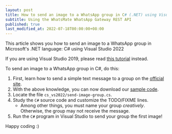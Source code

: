 ```yaml
---
layout: post
title: How to send an image to a WhatsApp group in C# (.NET) using Visual Studio 2022
subtitle: Using the WhatsMate WhatsApp Gateway REST API
published: true
last_modified_at: 2022-07-18T00:00:00+08:00
---
```


This article shows you how to send an image to a WhatsApp group in Microsoft's .NET language: C# using Visual Studio 2022

If you are using Visual Studio 2019, please read [this tutorial](/2017-10-24-send-whatsapp-image-group-c-sharp-dot-net/) instead.

To send an image to a WhatsApp group in C#, do this:

1. First, learn how to send a simple text message to a group on the [official site](https://www.whatsmate.net/whatsapp-group-message-api.html). 
2. With the above knowledge, you can now download our [sample code](https://github.com/whatsmate/wa-demos/archive/master.zip).
3. Locate the file `cs_vs2022/send-image-group.cs`.  <script src="https://gist.github.com/whatsmate/aef244af5c947e53b18f48de6328d60b.js"></script>
4. Study the `C#` source code and customize the TODO/FIXME lines.
   * Among other things, you must name your group *creatively*. Otherwise, the group may not receive the message.
5. Run the `C#` program in Visual Studio to send your group the first image!


Happy coding :) 


<br>
<script async src="//pagead2.googlesyndication.com/pagead/js/adsbygoogle.js"></script>
<ins class="adsbygoogle"
     style="display:inline-block;width:728px;height:90px"
     data-ad-client="ca-pub-7383487179928477"
     data-ad-slot="6959057004"></ins>
<script>
(adsbygoogle = window.adsbygoogle || []).push({});
</script>
<br>

